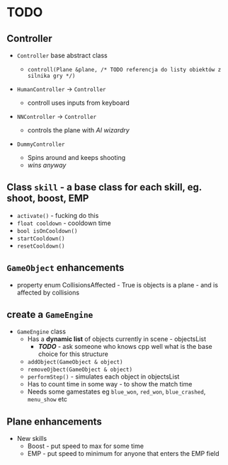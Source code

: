 # TODO

## Controller
 - `Controller` base abstract class
    - `controll(Plane &plane, /* TODO referencja do listy obiektów z silnika gry */)`

 - `HumanController` -> `Controller`
    - controll uses inputs from keyboard

 - `NNController` -> `Controller`
    - controls the plane with *AI wizardry*
 
 - `DummyController`
    - Spins around and keeps shooting
    - *wins anyway*

## Class `skill` - a base class for each skill, eg. shoot, boost, EMP
 - `activate()` - fucking do this
 - `float cooldown` - cooldown time
 - `bool isOnCooldown()`
 - `startCooldown()`
 - `resetCooldown()`

## `GameObject` enhancements
 - property enum CollisionsAffected - True is objects is a plane - and is affected by collisions

## create a `GameEngine`
 - `GameEngine` class
    - Has a **dynamic list** of objects currently in scene - objectsList
        - ***TODO*** - ask someone who knows cpp well what is the base choice for this structure 
    - `addObject(GameObject & object)`
    - `removeOjbect(GameObject & object)`
    - `performStep()` - simulates each object in objectsList
    - Has to count time in some way - to show the match time
    - Needs some gamestates eg `blue_won`, `red_won`, `blue_crashed`, `menu_show` etc

 ## Plane enhancements
 
  - New skills
    -  Boost - put speed to max for some time
    -  EMP - put speed to minimum for anyone that enters the EMP field
